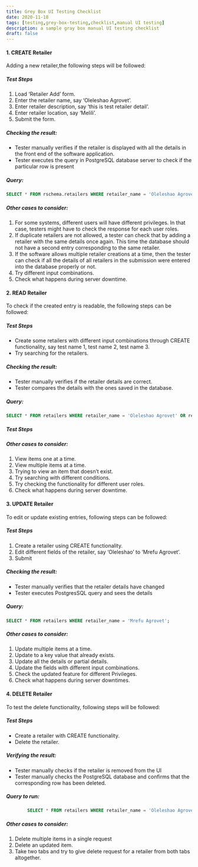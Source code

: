 ```yaml
---
title: Grey Box UI Testing Checklist
date: 2020-11-18
tags: [testing,grey-box-testing,checklist,manual UI testing]
description: a sample gray box manual UI testing checklist
draft: false
---
```


#### 1. CREATE Retailer
Adding a new retailer,the following steps will be followed:

##### Test Steps

   1. Load ‘Retailer Add’ form.
   2. Enter the retailer name, say ‘Oleleshao Agrovet’.
   3. Enter retailer description, say ‘this is test retailer detail’.
   4. Enter retailer location, say ‘Melili’.
   5. Submit the form.

##### Checking the result:

   - Tester manually verifies if the retailer is displayed with all the details in the front end of the software application.
   - Tester executes the query in PostgreSQL database server to check if the particular row is present

##### Query:

```sql
SELECT * FROM rschema.retailers WHERE retailer_name = 'Oleleshao Agrovet';
```

##### Other cases to consider:

   1. For some systems, different users will have different privileges. In that case, testers might have to check the response for each user roles.
   2. If duplicate retailers are not allowed, a tester can check that by adding a retailer with the same details once again. This time the database should not have a second entry corresponding to the same retailer.
   3. If the software allows multiple retailer creations at a time, then the tester can check if all the details of all retailers in the submission were entered into the database properly or not.
   4. Try different input combinations.
   5. Check what happens during server downtime.

#### 2. READ Retailer

To check if the created entry is readable, the following steps can be followed:

##### Test Steps
   - Create some retailers with different input combinations through CREATE functionality, say test name 1, test name 2, test name 3.
   - Try searching for the retailers.

##### Checking the result:

-  Tester manually verifies if the retailer details are correct.
-  Tester compares the details with the ones saved in the database.

##### Query:

```sql
SELECT * FROM retailers WHERE retailer_name = 'Oleleshao Agrovet' OR retailer_name = 'test name 12' OR retailer_name = 'test name 3';
```
##### Test Steps
##### Other cases to consider:

   1. View items one at a time.
   2. View multiple items at a time.
   3. Trying to view an item that doesn’t exist.
   4. Try searching with different conditions.
   5. Try checking the functionality for different user roles.
   6. Check what happens during server downtime.

#### 3. UPDATE Retailer

To edit or update existing entries, following steps can be followed:

##### Test Steps

   1. Create a retailer using CREATE functionality.
   2. Edit different fields of the retailer, say ‘Oleleshao’ to ‘Mrefu Agrovet’.
   3. Submit

##### Checking the result:

   - Tester manually verifies that the retailer details have changed
   - Tester executes PostgresSQL query and sees the details

##### Query:

```sql
SELECT * FROM retailers WHERE retailer_name = 'Mrefu Agrovet';
```

##### Other cases to consider:

   1. Update multiple items at a time.
   2. Update to a key value that already exists.
   3. Update all the details or partial details.
   4. Update the fields with different input combinations.
   5. Check the updated feature for different Privileges.
   6. Check what happens during server downtimes.


#### 4. DELETE Retailer

To test the delete functionality, following steps will be followed:

##### Test Steps

   - Create a retailer with CREATE functionality.
   - Delete the retailer.

##### Verifying the result:

   - Tester manually checks if the retailer is removed from the UI
   - Tester manually checks the PostgreSQL database and confirms that the corresponding row has been deleted.

##### Query to run:

```sql
		SELECT * FROM retailers WHERE retailer_name = 'Oleleshao Agrovet';
```

##### Other cases to consider:

1. Delete multiple items in a single request
2. Delete an updated item.
3. Take two tabs and try to give delete request for a retailer from both tabs altogether.


